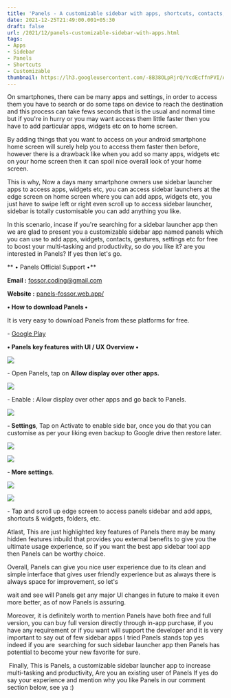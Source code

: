 ```yaml
---
title: 'Panels - A customizable sidebar with apps, shortcuts, contacts, widgets, gestures.'
date: 2021-12-25T21:49:00.001+05:30
draft: false
url: /2021/12/panels-customizable-sidebar-with-apps.html
tags: 
- Apps
- Sidebar
- Panels
- Shortcuts
- Customizable
thumbnail: https://lh3.googleusercontent.com/-8B38OLpRjrQ/YcdEcffnPVI/AAAAAAAAIFE/B_v-pWr4G-ckafvRZrAx83fWemV0SwWoACNcBGAsYHQ/s1600/1640449133763657-0.png
---
```


  

On smartphones, there can be many apps and settings, in order to access them you have to search or do some taps on device to reach the destination and this process can take fews seconds that is the usual and normal time but if you're in hurry or you may want access them little faster then you have to add particular apps, widgets etc on to home screen.

  

By adding things that you want to access on your android smartphone home screen will surely help you to access them faster then before, however there is a drawback like when you add so many apps, widgets etc on your home screen then it can spoil nice overall look of your home screen.

  

This is why, Now a days many smartphone owners use sidebar launcher apps to access apps, widgets etc, you can access sidebar launchers at the edge screen on home screen where you can add apps, widgets etc, you just have to swipe left or right even scroll up to access sidebar launcher, sidebar is totally customisable you can add anything you like.

  

In this scenario, incase if you're searching for a sidebar launcher app then we are glad to present you a customizable sidebar app named panels which you can use to add apps, widgets, contacts, gestures, settings etc for free to boost your multi-tasking and productivity, so do you like it? are you interested in Panels? If yes then let's go.

  

** • Panels Official Support •**

**Email :** [fossor.coding@gmail.com](mailto:fossor.coding@gmail.com)

**Website :** [panels-fossor.web.app/](https://panels-fossor.web.app/)

**• How to download Panels •**

It is very easy to download Panels from these platforms for free.

  

\- [Google Play](https://play.google.com/store/apps/details?id=com.fossor.panels)

**• Panels key features with UI / UX Overview •**

 **![](https://lh3.googleusercontent.com/-Z05S1IRBopA/YcdEbfXI5NI/AAAAAAAAIFA/HrL49cJrBEgcyNf3ST1DUXTETKxM0SLuwCNcBGAsYHQ/s1600/1640449129734076-1.png)** 

\- Open Panels, tap on **Allow display over other apps.**

 **![](https://lh3.googleusercontent.com/-WaWcQnA90QE/YcdEaseHKYI/AAAAAAAAIE8/y-HbtZhtd2Esiykj4IaXpO6WvAw13oMHACNcBGAsYHQ/s1600/1640449126245817-2.png)** 

\- Enable : Allow display over other apps and go back to Panels.

  

 ![](https://lh3.googleusercontent.com/-s-GrJFScD_8/YcdEZdCYDHI/AAAAAAAAIE4/OGh6jaUkTHYb77uaacrNC2_2ghJ3T99lgCNcBGAsYHQ/s1600/1640449121150751-3.png) 

  

**\- Settings**, Tap on Activate to enable side bar, once you do that you can customise as per your liking even backup to Google drive then restore later.

  

 ![](https://lh3.googleusercontent.com/-3EHDDqfxQyU/YcdEYUaJFnI/AAAAAAAAIE0/o6NQH8EkBgIGWGf5PrqLIRa3TBe8LYfYwCNcBGAsYHQ/s1600/1640449116919825-4.png) 

  

 ![](https://lh3.googleusercontent.com/-ksXS2mRPWaU/YcdEXHUE44I/AAAAAAAAIEw/BAY-HhhvajkxP67hsZxaqR8bQT1m972zwCNcBGAsYHQ/s1600/1640449112587914-5.png) 

  

**\- More settings**.

  

 ![](https://lh3.googleusercontent.com/-7SD4jq6mNdM/YcdEWEyT1fI/AAAAAAAAIEs/AqoGrtVzsxw_9gXu2RfBqOz42kDC67L8ACNcBGAsYHQ/s1600/1640449108033560-6.png) 

  

 ![](https://lh3.googleusercontent.com/-p3JqFln98Uw/YcdEU6m4-vI/AAAAAAAAIEo/F9U3IyLThwcAbdiyNE4v7W6rpM4H7R5bQCNcBGAsYHQ/s1600/1640449102300524-7.png) 

  

\- Tap and scroll up edge screen to access panels sidebar and add apps, shortcuts & widgets, folders, etc.

  

Atlast, This are just highlighted key features of Panels there may be many hidden features inbuild that provides you external benefits to give you the ultimate usage experience, so if you want the best app sidebar tool app then Panels can be worthy choice.

  

Overall, Panels can give you nice user experience due to its clean and simple interface that gives user friendly experience but as always there is always space for improvement, so let's 

wait and see will Panels get any major UI changes in future to make it even more better, as of now Panels is assuring.

  

Moreover, it is definitely worth to mention Panels have both free and full version, you can buy full version directly through in-app purchase, if you have any requirement or if you want will support the developer and it is very important to say out of few sidebar apps I tried Panels stands top yes indeed if you are  searching for such sidebar launcher app then Panels has potential to become your new favorite for sure.

  

 Finally, This is Panels, a customizable sidebar launcher app to increase multi-tasking and productivity, Are you an existing user of Panels If yes do say your experience and mention why you like Panels in our comment section below, see ya :)